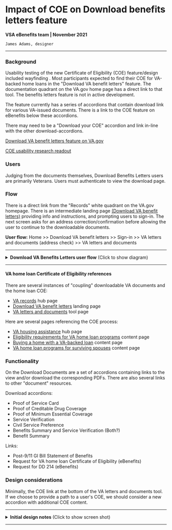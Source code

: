 # Impact of COE on Download benefits letters feature
**VSA eBenefits team | November 2021**

`James Adams, designer`

---
### Background

Usability testing of the new Certificate of Eligibility (COE) feature/design included wayfinding . Most participants expected to find their COE for VA-backed home loans in the "Download VA benefit letters" feature. The documentation quadrant on the VA.gov home page has a direct link to that tool. The benefits letters feature is not in active development.

The feature currently has a series of accordions that contain download link for various VA-issued documents. There is a link to the COE feature on eBenefits below these accordions.

There may need to be a "Download your COE" accordion and link in-line with the other download-accordions.

[Download VA benefit letters feature on VA.gov](https://www.va.gov/records/download-va-letters/)

[COE usability research readout](https://github.com/department-of-veterans-affairs/va.gov-team/tree/master/products/apply-for-home-loan-COE/research-design/usability-testing-1/coe-usability-1-readout.md#details-of-findings)

### Users

Judging from the documents themselves, Download Benefits Letters users are primarily Veterans. Users must authenticate to view the download page.

### Flow
There is a direct link from the "Records" white quadrant on the VA.gov homepage. There is an intermediate landing page [(Download VA benefit letters)](https://staging.va.gov/records/download-va-letters/) providing info and instructions, and prompting users to sign-in. The next screen asks for an address correction/confirmation before allowing the user to continue to the downloadable documents.

**User flow:** Home >> Download VA benefit letters >> Sign-in >> VA letters and documents (address check) >> VA letters and documents

---

<details>
  <summary><strong>Download VA Benefits Letters user flow</strong> (Click to show diagram)</summary>

  ![Download VA Benefits Letters flows](https://github.com/department-of-veterans-affairs/va.gov-team/tree/master/products/apply-for-home-loan-COE/research-design/Benefit_Letters_Flows_1.png)
</details>

---

#### VA home loan Certificate of Eligibility references

There are several instances of "coupling" downloadable VA documents and the home loan COE:
- [VA records](https://www.va.gov/records/) hub page
- [Download VA benefit letters](https://www.va.gov/records/download-va-letters/) landing page
- [VA letters and documents]() tool page

Here are several pages referencing the COE process:
- [VA housing assistance](https://www.va.gov/housing-assistance/) hub page
- [Eligibility requirements for VA home loan programs](https://www.va.gov/housing-assistance/home-loans/eligibility/) content page
- [Buying a home with a VA-backed loan](https://www.va.gov/housing-assistance/home-loans/home-buying-process/) content page
- [VA home loan programs for surviving spouses](https://www.va.gov/housing-assistance/home-loans/surviving-spouse/) content page


### Functionality
On the Download Documents are a set of accordions containing links to the view and/or download the corresponding PDFs. There are also several links to other "document" resources.

Download accordions:
- Proof of Service Card
- Proof of Creditable Drug Coverage
- Proof of Minimum Essential Coverage
- Service Verification
- Civil Service Preference
- Benefits Summary and Service Verification (Both?)
- Benefit Summary

Links:
- Post-9/11 GI Bill Statement of Benefits
- Request for VA home loan Certificate of Eligibility (eBenefits)
- Request for DD 214 (eBenefits)

### Design considerations
Minimally, the COE link at the bottom of the VA letters and documents tool. If we choose to provide a path to a user's COE, we should consider a new accordion with additional COE content.

---

<details>
  <summary><strong>Initial design notes</strong> (Click to show screen shot)</summary>

  ![Download VA Benefits Letters screen](https://github.com/department-of-veterans-affairs/va.gov-team/tree/master/products/apply-for-home-loan-COE/research-design/Download_Letters_Notes_W2.png)
</details>

---
